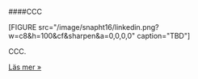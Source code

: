 ####CCC

[FIGURE src="/image/snapht16/linkedin.png?w=c8&h=100&cf&sharpen&a=0,0,0,0" caption="TBD"]

CCC.

[Läs mer »](#)
